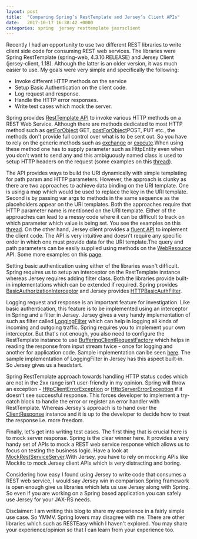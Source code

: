 ```yaml
---
layout: post
title:  "Comparing Spring’s RestTemplate and Jersey’s Client APIs"
date:   2017-10-17 16:38:42 +0000
categories: spring  jersey resttemplate jaxrsclient
---
```

Recently I had an opportunity to use two different REST libraries to write client side code for consuming REST web services. The libraries were Spring RestTemplate (spring-web, 4.3.10.RELEASE)  and Jersey Client (jersey-client, 1.18). Although the latter is an older version, it was much easier to use. My goals were very simple and specifically the following: 

- Invoke different HTTP methods on the service
- Setup Basic Authentication on the client code. 
- Log request and response. 
- Handle the HTTP error responses. 
- Write test cases which mock the server. 


Spring provides [RestTemplate API](https://docs.spring.io/spring/docs/current/javadoc-api/org/springframework/web/client/RestTemplate.html) to invoke various HTTP methods on a REST Web Service. Although there are methods dedicated to most HTTP method such as [getForObject](https://docs.spring.io/spring/docs/current/javadoc-api/org/springframework/web/client/RestTemplate.html#getForObject-java.lang.String-java.lang.Class-java.lang.Object...-) GET, [postForObject](https://docs.spring.io/spring/docs/current/javadoc-api/org/springframework/web/client/RestTemplate.html#postForObject-java.lang.String-java.lang.Object-java.lang.Class-java.lang.Object...-)POST, PUT etc., the methods don't provide full control over what is to be sent out. So you have to rely on the generic methods such as [exchange](https://docs.spring.io/spring/docs/current/javadoc-api/org/springframework/web/client/RestTemplate.html#exchange-java.lang.String-org.springframework.http.HttpMethod-org.springframework.http.HttpEntity-java.lang.Class-java.lang.Object...-) or [execute](https://docs.spring.io/spring/docs/current/javadoc-api/org/springframework/web/client/RestTemplate.html#execute-java.lang.String-org.springframework.http.HttpMethod-org.springframework.web.client.RequestCallback-org.springframework.web.client.ResponseExtractor-java.lang.Object...-).When using these method one has to supply parameter such as HttpEntity even when you don't want to send any and this ambiguously named class is used to setup HTTP headers on the request (some examples on this [thread](https://stackoverflow.com/questions/11579621/spring-resttemplate-postforobject-with-header-webservice-cant-find-my-header-p)).

The API provides ways to build the URI dynamically with simple templating for path param and HTTP parameters. However, the approach is clunky as there are two approaches to achieve data binding on the URI template. One is using a map which would be used to replace the key in the URI template. Second is by passing var args to methods in the same sequence as the placeholders appear on the URI templates. Both the approaches require that HTTP parameter name is mentioned on the URI template. Either of the approaches can lead to a messy code where it can be difficult to track on which parameter which value is being set. You see the examples on this [thread](https://stackoverflow.com/a/19239013). On the other hand, Jersey client provides a [fluent API](https://en.wikipedia.org/wiki/Fluent_interface) to implement the client code. The API is very intuitive and doesn't require any specific order in which one must provide data for the URI template.The query and path parameters can be easily supplied using methods on the [WebResource](http://javadox.com/com.sun.jersey/jersey-bundle/1.18/com/sun/jersey/api/client/WebResource.html) API. Some more examples on this [page](http://buraktas.com/jersey-client-example-with-json-support/).

Setting basic authentication using either of the libraries wasn't difficult. Spring requires us to setup an interceptor on the RestTemplate instance whereas Jersey requires adding filter class. Both the libraries provide built-in implementations which can be extended if required. Spring provides [BasicAuthorizationInterceptor](https://docs.spring.io/spring/docs/current/javadoc-api/org/springframework/http/client/support/BasicAuthorizationInterceptor.html) and Jersey provides [HTTPBasicAuthFilter](https://github.com/jersey/jersey-1.x/blob/master/jersey-client/src/main/java/com/sun/jersey/api/client/filter/HTTPBasicAuthFilter.java).

Logging request and response is an important feature for investigation. Like basic authentication, this feature is to be implemented using an interceptor in Spring and a filter in Jersey. Jersey gives a very handy implementation of such as filter called [LoggingFilter](https://github.com/jersey/jersey-1.x/blob/master/jersey-server/src/main/java/com/sun/jersey/api/container/filter/LoggingFilter.java) which can help in logging all kinds of incoming and outgoing traffic. Spring requires you to implement your own interceptor. But that's not enough, you also need to configure the RestTemplate instance to use [BufferingClientRequestFactory](https://docs.spring.io/spring-framework/docs/current/javadoc-api/org/springframework/http/client/BufferingClientHttpRequestFactory.html) which helps in reading the response from input stream twice - once for logging and another for application code. Sample implementation can be seen [here](https://stackoverflow.com/a/22620168). The sample implementation of LoggingFilter in Jersey has this aspect built-in. So Jersey gives us a headstart.

Spring RestTemplate approach towards handling HTTP status codes which are not in the 2xx range isn't user-friendly in my opinion. Spring will throw an exception - [HttpClientErrorException](https://docs.spring.io/spring/docs/current/javadoc-api/org/springframework/web/client/HttpClientErrorException.html) or [HttpServerErrorException](https://docs.spring.io/spring/docs/current/javadoc-api/org/springframework/web/client/HttpServerErrorException.html) if it doesn't see successful response. This forces developer to implement a try-catch block to handle the error or register an error handler with RestTemplate. Whereas Jersey's approach is to hand over the [ClientResponse](http://javadox.com/com.sun.jersey/jersey-client/1.18.3/com/sun/jersey/api/client/ClientResponse.html) instance and it is up to the developer to decide how to treat the response i.e. more freedom.

Finally, let's get into writing test cases. The first thing that is crucial here is to mock server response. Spring is the clear winner here. It provides a very handy set of APIs to mock a REST web service response which allows us to focus on testing the business logic. Have a look at [MockRestServiceServer](https://docs.spring.io/spring-framework/docs/current/javadoc-api/org/springframework/test/web/client/MockRestServiceServer.html).With Jersey, you have to rely on mocking APIs like Mockito to mock Jersey client APIs which is very distracting and boring.   

Considering how easy I found using Jersey to write code that consumes a REST web service, I would say Jersey win in comparison.Spring framework is open enough give us libraries which lets us use Jersey along with Spring. So even if you are working on a Spring based application you can safely use Jersey for your JAX-RS needs. 

Disclaimer: I am writing this blog to share my experience in a fairly simple use case. So YMMV.  Spring lovers may disagree with me. There are other libraries which such as RESTEasy which I haven't explored. You may share your experience/opinion so that I can learn from your experience too. 
